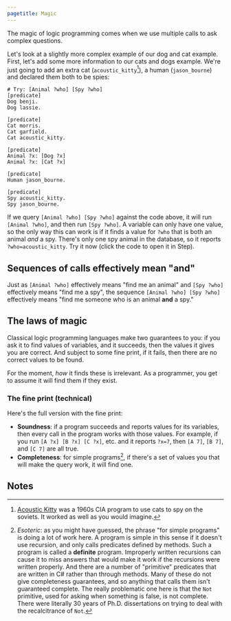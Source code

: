 ```yaml
---
pagetitle: Magic
---
```

The magic of logic programming comes when we use multiple calls to ask complex questions.

Let's look at a slightly more complex example of our dog and cat example.  First, let's add some more information to our cats and dogs example.  We're just going to add an extra cat (`acoustic_kitty`[^1]), a human (`jason_bourne`) and declared them both to be spies:
```Step
# Try: [Animal ?who] [Spy ?who] 
[predicate]
Dog benji.
Dog lassie.

[predicate]
Cat morris.
Cat garfield.
Cat acoustic_kitty.

[predicate]
Animal ?x: [Dog ?x]
Animal ?x: [Cat ?x]

[predicate]
Human jason_bourne.

[predicate]
Spy acoustic_kitty.
Spy jason_bourne.
```
If we query `[Animal ?who] [Spy ?who]` against the code above, it will run `[Animal ?who]`, and then run `[Spy ?who]`.  A variable can only have one value, so the only way this can work is if it finds a value for `?who` that is both an animal *and* a spy.  There's only one spy animal in the database, so it reports `?who=acoustic_kitty`.  Try it now (click the code to open it in Step).

## Sequences of calls effectively mean "and"

Just as `[Animal ?who]` effectively means "find me an animal" and `[Spy ?who]` effectively means "find me a spy", the sequence `[Animal ?who] [Spy ?who]` effectively means "find me someone who is an animal **and** a spy."

## The laws of magic

Classical logic programming languages make two guarantees to you: if you ask it to find values of variables, and it succeeds, then the values it gives you are correct.  And subject to some fine print, if it fails, then there are no correct values to be found.

For the moment, *how* it finds these is irrelevant.  As a programmer, you get to assume it will find them if they exist.

### The fine print (technical)
Here's the full version with the fine print:

* **Soundness**: if a program succeeds and reports values for its variables, then every call in the program works with those values.  For example, 
if you run `[A ?x] [B ?x] [C ?x]`, etc. and it reports `?x=7`, then `[A 7]`, `[B 7]`, and `[C 7]` are all true.
* **Completeness**: for simple programs[^2], if there's a set of values you that will make the query work, it will find one.

## Notes


[^1]: [Acoustic Kitty](https://en.wikipedia.org/wiki/Acoustic_Kitty) was a 1960s CIA program to use cats to spy on the soviets.  It worked as well as you would imagine.
[^2]: *Esoteric*: as you might have guessed, the phrase "for simple programs" is doing a lot of work here.  A program is simple in this sense if it doesn't use recursion, and only calls predicates defined by methods.  Such a program is called a **definite** program.  Improperly written recursions can cause it to miss answers that would make it work if the recursions were written properly.  And there are a number of "primitive" predicates that are written in C# rather than through methods.  Many of these do not give completeness guarantees, and so anything that calls them isn't guaranteed complete.  The really problematic one here is that the `Not` primitive, used for asking when something is false, is not complete.  There were literally 30 years of Ph.D. dissertations on trying to deal with the recalcitrance of `Not`.